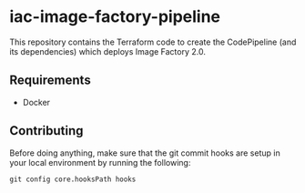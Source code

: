 # iac-image-factory-pipeline

This repository contains the Terraform code to create the CodePipeline (and its dependencies) which deploys Image Factory 2.0.

## Requirements

* Docker

## Contributing

Before doing anything, make sure that the git commit hooks are setup in your local environment by running the following:

```
git config core.hooksPath hooks
```

